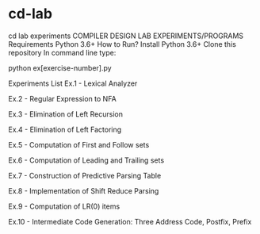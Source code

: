 # cd-lab
cd lab experiments
COMPILER DESIGN LAB EXPERIMENTS/PROGRAMS
Requirements
Python 3.6+
How to Run?
Install Python 3.6+
Clone this repository
In command line type:


python ex[exercise-number].py


Experiments List
Ex.1 - Lexical Analyzer

Ex.2 - Regular Expression to NFA

Ex.3 - Elimination of Left Recursion

Ex.4 - Elimination of Left Factoring

Ex.5 - Computation of First and Follow sets

Ex.6 - Computation of Leading and Trailing sets

Ex.7 - Construction of Predictive Parsing Table

Ex.8 - Implementation of Shift Reduce Parsing

Ex.9 - Computation of LR(0) items

Ex.10 - Intermediate Code Generation: Three Address Code, Postfix, Prefix
